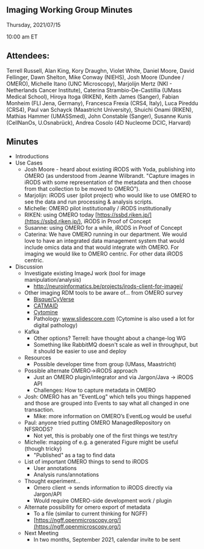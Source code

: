 ## Imaging Working Group Minutes

Thursday, 2021/07/15

10:00 am ET

## Attendees:

Terrell Russell, Alan King, Kory Draughn, Violet White, Daniel Moore, David Fellinger, Dawn Shelton, Mike Conway (NIEHS), Josh Moore (Dundee / OMERO), Michelle Itano (UNC Microscopy), Marjolijn Mertz (NKI - Netherlands Cancer Institute), Caterina Strambio-De-Castillia (UMass Medical School), Hiroya Itoga (RIKEN), Keith James (Sanger), Fabian Monheim (FLI Jena, Germany), Francesca Frexia (CRS4, Italy), Luca Pireddu (CRS4), Paul van Schayck (Maastricht University), Shuichi Onami (RIKEN), Mathias Hammer (UMASSmed), John Constable (Sanger), Susanne Kunis (CellNanOs, U.Osnabrück), Andrea Cosolo (4D Nucleome DCIC, Harvard)

## Minutes

 - Introductions
 - Use Cases
   - Josh Moore - heard about existing iRODS with Yoda, publishing into OMERO (as understood from Jeanne Wilbrandt. "Capture images in iRODS with some representation of the metadata and then choose from that collection to be moved to OMERO"). 
   - Marjolijn: iRODS user (pilot project) who would like to use OMERO to see the data and run processing & analysis scripts.
   - Michelle: OMERO pilot institutionally / iRODS institutionally
   - RIKEN: using OMERO today [https://ssbd.riken.jp/](https://ssbd.riken.jp/), iRODS in Proof of Concept
   - Susanne: using OMERO for a while, iRODS in Proof of Concept
   - Caterina: We have OMERO running in our department. We would love to have an integrated data management system that would include omics data and that would integrate with OMERO. For imaging we would like to OMERO centric. For other data iRODS centric.
 - Discussion
   - Investigate existing ImageJ work (tool for image manipulation/analysis)
     - http://neuroinformatics.be/projects/irods-client-for-imagej/
   - Other imaging RDM tools to be aware of… from OMERO survey
     - [Bisque/CyVerse](https://cyverse.org/bisque-image-analysis)
     - [CATMAID](https://catmaid.readthedocs.io/en/stable/)
     - [Cytomine](https://cytomine.be)
     - Pathology: www.slidescore.com  (Cytomine is also used a lot for digital pathology)
   - Kafka
     - Other options? Terrell: have thought about a change-log WG
     - Something like RabbitMQ doesn't scale as well in throughput, but it should be easier to use and deploy
   - Resources
     - Possible developer time from group (UMass, Maastricht)
   - Possible alternate OMERO->iRODS approach
     - Just an OMERO plugin/integrator and via Jargon/Java -> iRODS API
     - Challenges: How to capture metadata in OMERO
   - Josh: OMERO has an "EventLog" which tells you things happened and those are grouped into Events to say what all changed in one transaction.
     - Mike: more information on OMERO’s EventLog would be useful
   - Paul: anyone tried putting OMERO ManagedRepository on NFSRODS?
     - Not yet, this is probably one of the first things we test/try
   - Michelle: mapping of e.g. a generated Figure might be useful (though tricky)
     - "Published" as a tag to find data
   - List of important OMERO things to send to iRODS
     - User annotations
     - Analysis runs/annotations
   - Thought experiment...
     - Omero client -> sends information to iRODS directly via Jargon/API
     - Would require OMERO-side development work / plugin
   - Alternate possibility for omero export of metadata
     - To a file (similar to current thinking for NGFF)
     - [https://ngff.openmicroscopy.org/](https://ngff.openmicroscopy.org/)
   - Next Meeting
     - In two months, September 2021, calendar invite to be sent

